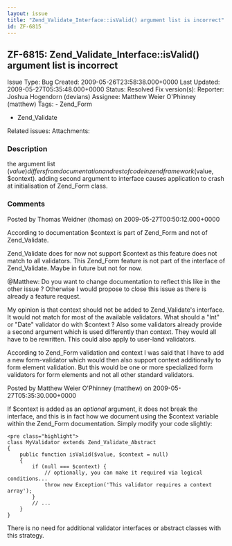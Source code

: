 ```yaml
---
layout: issue
title: "Zend_Validate_Interface::isValid() argument list is incorrect"
id: ZF-6815
---
```


ZF-6815: Zend\_Validate\_Interface::isValid() argument list is incorrect
------------------------------------------------------------------------

 Issue Type: Bug Created: 2009-05-26T23:58:38.000+0000 Last Updated: 2009-05-27T05:35:48.000+0000 Status: Resolved Fix version(s): 
 Reporter:  Joshua Hogendorn (devians)  Assignee:  Matthew Weier O'Phinney (matthew)  Tags: - Zend\_Form
- Zend\_Validate
 
 Related issues: 
 Attachments: 
### Description

the argument list ($value) differs from documentation and rest of code in zend framework ($value, $context). adding second argument to interface causes application to crash at initialisation of Zend\_Form class.

 

 

### Comments

Posted by Thomas Weidner (thomas) on 2009-05-27T00:50:12.000+0000

According to documentation $context is part of Zend\_Form and not of Zend\_Validate.

Zend\_Validate does for now not support $context as this feature does not match to all validators. This Zend\_Form feature is not part of the interface of Zend\_Validate. Maybe in future but not for now.

@Matthew: Do you want to change documentation to reflect this like in the other issue ? Otherwise I would propose to close this issue as there is already a feature request.

My opinion is that context should not be added to Zend\_Validate's interface. It would not match for most of the available validators. What should a "Int" or "Date" validator do with $context ? Also some validators already provide a second argument which is used differently than context. They would all have to be rewritten. This could also apply to user-land validators.

According to Zend\_Form validation and context I was said that I have to add a new form-validator which would then also support context additionally to form element validation. But this would be one or more specialized form validators for form elements and not all other standard validators.

 

 

Posted by Matthew Weier O'Phinney (matthew) on 2009-05-27T05:35:30.000+0000

If $context is added as an _optional_ argument, it does not break the interface, and this is in fact how we document using the $context variable within the Zend\_Form documentation. Simply modify your code slightly:

 
    <pre class="highlight">
    class MyValidator extends Zend_Validate_Abstract
    {
        public function isValid($value, $context = null)
        {
            if (null === $context) {
                // optionally, you can make it required via logical conditions...
                throw new Exception('This validator requires a context array');
            }
            // ...
        }
    }


There is no need for additional validator interfaces or abstract classes with this strategy.

 

 